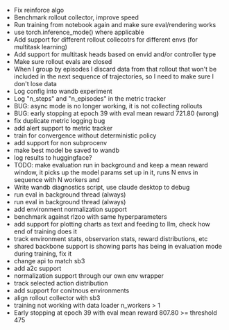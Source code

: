 - Fix reinforce algo
- Benchmark rollout collector, improve speed
- Run training from notebook again and make sure eval/rendering works
- use torch.inference_mode() where applicable
- Add support for different rollout collecotrs for different envs (for multitask learning)
- Add support for multitask heads based on envid and/or controller type
- Make sure rollout evals are closed
- When I group by episodes I discard data from that rollout that won't be included in the next sequence of trajectories, so I need to make sure I don't lose data
- Log config into wandb experiment
- Log "n_steps" and "n_episodes" in the metric tracker
- BUG: async mode is no longer working, it is not collecting rollouts
- BUG: early stopping at epoch 39 with eval mean reward 721.80 (wrong)
- fix duplicate metric logging bug
- add alert support to metric tracker
- train for convergence without deterministic policy
- add support for non subprocenv
- make best model be saved to wandb
- log results to huggingface?
- TODO: make evaluation run in background and keep a mean reward window, it picks up the model params set up in it, runs N envs in sequence with N workers and 
- Write wandb diagnostics script, use claude desktop to debug
- run eval in background thread (always)
- run eval in background thread (always)
- add environment normalization support
- benchmark against rlzoo with same hyperparameters
- add support for plotting charts as text and feeding to llm, check how end of training does it
- track environment stats, observarion stats, reward distributions, etc
- shared backbone support is showing parts has being in evaluation mode during training, fix it
- change api to match sb3
- add a2c support
- normalization support through our own env wrapper
- track selected action distribution
- add support for conitnous environments
- align rollout collector with sb3
- training not working with data loader n_workers > 1
- Early stopping at epoch 39 with eval mean reward 807.80 >= threshold 475